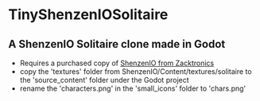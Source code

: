 # TinyShenzenIOSolitaire

## A ShenzenIO Solitaire clone made in Godot

- Requires a purchased copy of [ShenzenIO from Zacktronics](https://store.steampowered.com/app/504210/SHENZHEN_IO/)
- copy the 'textures' folder from ShenzenIO/Content/textures/solitaire to the 'source_content' folder under the Godot project
- rename the 'characters.png' in the 'small_icons' folder to 'chars.png'
